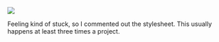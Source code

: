 ![](https://db-feed.s3.amazonaws.com/legacy/Screen_Shot_2017-01-11_at_5_20_31_PM-1484173273989.png)

Feeling kind of stuck, so I commented out the stylesheet. This usually happens at least three times a project.
